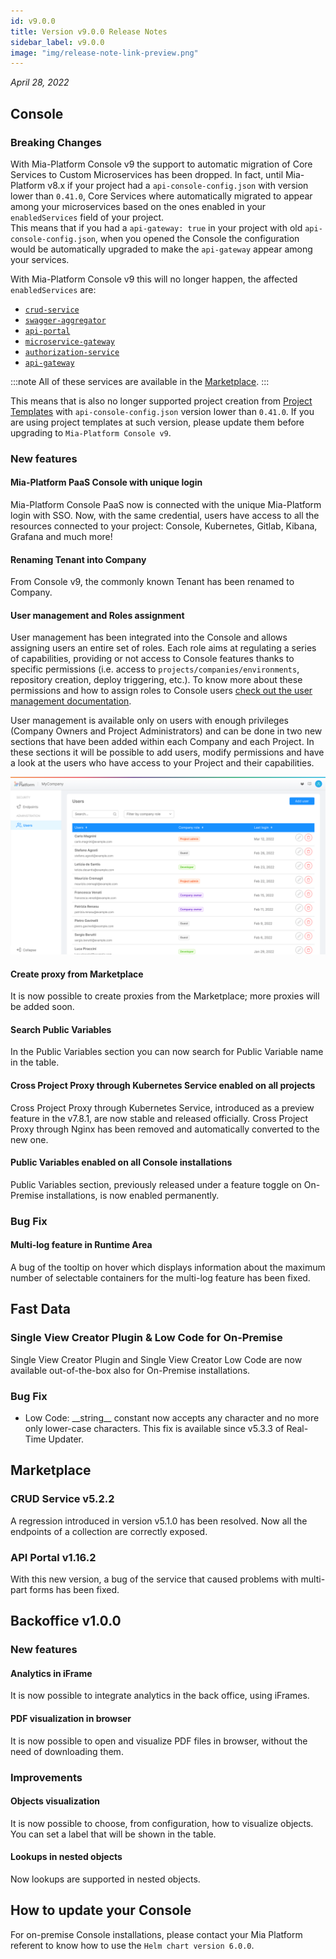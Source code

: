```yaml
---
id: v9.0.0
title: Version v9.0.0 Release Notes
sidebar_label: v9.0.0
image: "img/release-note-link-preview.png"
---
```


_April 28, 2022_

## Console

### Breaking Changes

With Mia-Platform Console v9 the support to automatic migration of Core Services to Custom Microservices has been dropped. In fact, until Mia-Platform v8.x if your project had a `api-console-config.json` with version lower than `0.41.0`, Core Services where automatically migrated to appear among your microservices based on the ones enabled in your `enabledServices` field of your project.    
This means that if you had a `api-gateway: true` in your project with old `api-console-config.json`, when you opened the Console the configuration would be automatically upgraded to make the `api-gateway` appear among your services. 

With Mia-Platform Console v9 this will no longer happen, the affected `enabledServices` are:   
- [`crud-service`](/docs/runtime_suite/crud-service/overview_and_usage)
- [`swagger-aggregator`](/docs/runtime_suite/swagger-aggregator/overview)
- [`api-portal`](/docs/runtime_suite/api-portal/overview)
- [`microservice-gateway`](/docs/runtime_suite/microservice-gateway/overview)
- [`authorization-service`](/docs/runtime_suite/authorization-service/overview)
- [`api-gateway`](/docs/runtime_suite/api-gateway/overview)

:::note
All of these services are available in the [Marketplace](/docs/marketplace/overview_marketplace).
:::

This means that is also no longer supported project creation from [Project Templates](/docs/development_suite/set-up-infrastructure/create-project#create-a-template) with `api-console-config.json` version lower than `0.41.0`. If you are using project templates at such version, please update them before upgrading to `Mia-Platform Console v9`.  

### New features

#### Mia-Platform PaaS Console with unique login

Mia-Platform Console PaaS now is connected with the unique Mia-Platform login with SSO. 
Now, with the same credential, users have access to all the resources connected to your project: Console, Kubernetes, Gitlab, Kibana, Grafana and much more!

#### Renaming Tenant into Company

From Console v9, the commonly known Tenant has been renamed to Company.

#### User management and Roles assignment

User management has been integrated into the Console and allows assigning users an entire set of roles. Each role aims at regulating a series of capabilities, providing or not access to Console features thanks to specific permissions (i.e. access to `projects/companies/environments`, repository creation, deploy triggering, etc.). To know more about these permissions and how to assign roles to Console users [check out the user management documentation](../../development_suite/api-console/user-management).

User management is available only on users with enough privileges (Company Owners and Project Administrators) and can be done in two new sections that have been added within each Company and each Project.
In these sections it will be possible to add users, modify permissions and have a look at the users who have access to your Project and their capabilities.

![](../../development_suite/img/user-management/company_admin_portal.png)

#### Create proxy from Marketplace

It is now possible to create proxies from the Marketplace; more proxies will be added soon.

#### Search Public Variables

In the Public Variables section you can now search for Public Variable name in the table.

#### Cross Project Proxy through Kubernetes Service enabled on all projects

Cross Project Proxy through Kubernetes Service, introduced as a preview feature in the v7.8.1, are now stable and released officially. 
Cross Project Proxy through Nginx has been removed and automatically converted to the new one. 

#### Public Variables enabled on all Console installations

Public Variables section, previously released under a feature toggle on On-Premise installations, is now enabled permanently. 

### Bug Fix

#### Multi-log feature in Runtime Area

A bug of the tooltip on hover which displays information about the maximum number of selectable containers for the multi-log feature has been fixed.


## Fast Data

### Single View Creator Plugin & Low Code for On-Premise

Single View Creator Plugin and Single View Creator Low Code are now available out-of-the-box also for On-Premise installations.

### Bug Fix

- Low Code: \_\_string\_\_ constant now accepts any character and no more only lower-case characters. This fix is available since v5.3.3 of Real-Time Updater.


## Marketplace

### CRUD Service v5.2.2

A regression introduced in version v5.1.0 has been resolved. Now all the endpoints of a collection are correctly exposed.

### API Portal v1.16.2

With this new version, a bug of the service that caused problems with multi-part forms has been fixed.


## Backoffice v1.0.0

### New features

#### Analytics in iFrame

It is now possible to integrate analytics in the back office, using iFrames.

#### PDF visualization in browser

It is now possible to open and visualize PDF files in browser, without the need of downloading them.

### Improvements

#### Objects visualization

It is now possible to choose, from configuration, how to visualize objects. You can set a label that will be shown in the table.

#### Lookups in nested objects

Now lookups are supported in nested objects.

## How to update your Console

For on-premise Console installations, please contact your Mia Platform referent to know how to use the `Helm chart version 6.0.0`.
